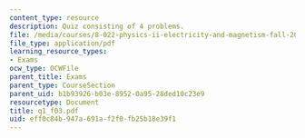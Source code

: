 ```yaml
---
content_type: resource
description: Quiz consisting of 4 problems.
file: /media/courses/8-022-physics-ii-electricity-and-magnetism-fall-2004/eff0c84b947a691af2f0fb25b18e39f1_q1_f03.pdf
file_type: application/pdf
learning_resource_types:
- Exams
ocw_type: OCWFile
parent_title: Exams
parent_type: CourseSection
parent_uid: b1b93926-b03e-8952-0a95-28ded10c23e9
resourcetype: Document
title: q1_f03.pdf
uid: eff0c84b-947a-691a-f2f0-fb25b18e39f1
---
```

